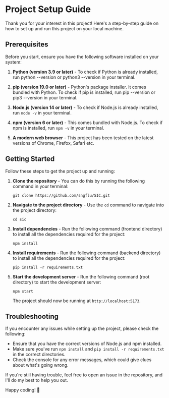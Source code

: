 # Project Setup Guide

Thank you for your interest in this project! Here's a step-by-step guide on how to set up and run this project on your local machine.

## Prerequisites

Before you start, ensure you have the following software installed on your system:

1. **Python (version 3.9 or later)** - To check if Python is already installed, run python --version or python3 --version in your terminal.

2. **pip (version 19.0 or later)** - Python's package installer. It comes bundled with Python. To check if pip is installed, run pip --version or pip3 --version in your terminal.

3. **Node.js (version 14 or later)** - To check if Node.js is already installed, run `node -v` in your terminal.

4. **npm (version 6 or later)** - This comes bundled with Node.js. To check if npm is installed, run `npm -v` in your terminal.

5. **A modern web browser** - This project has been tested on the latest versions of Chrome, Firefox, Safari etc.

## Getting Started

Follow these steps to get the project up and running:

1. **Clone the repository** - You can do this by running the following command in your terminal:

   ```
   git clone https://github.com/sngflu/SIC.git
   ```

2. **Navigate to the project directory** - Use the `cd` command to navigate into the project directory:

   ```
   cd sic
   ```

3. **Install dependencies** - Run the following command (frontend directory) to install all the dependencies required for the project:

   ```
   npm install
   ```

4. **Install requirements** - Run the following command (backend directory) to install all the dependencies required for the project:

   ```
   pip install -r requirements.txt
   ```

5. **Start the development server** - Run the following command (root directory) to start the development server:

   ```
   npm start
   ```

   The project should now be running at `http://localhost:5173`.

## Troubleshooting

If you encounter any issues while setting up the project, please check the following:

- Ensure that you have the correct versions of Node.js and npm installed.
- Make sure you've run `npm install` and `pip install -r requirements.txt` in the correct directories.
- Check the console for any error messages, which could give clues about what's going wrong.

If you're still having trouble, feel free to open an issue in the repository, and I'll do my best to help you out.

Happy coding! 🚀

